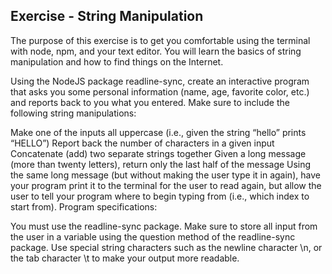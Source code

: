 ## Exercise - String Manipulation

The purpose of this exercise is to get you comfortable using the terminal with node, npm, and your text editor. You will learn the basics of string manipulation and how to find things on the Internet.

Using the NodeJS package readline-sync, create an interactive program that asks you some personal information (name, age, favorite color, etc.) and reports back to you what you entered. Make sure to include the following string manipulations:

Make one of the inputs all uppercase (i.e., given the string “hello” prints “HELLO”)
Report back the number of characters in a given input
Concatenate (add) two separate strings together
Given a long message (more than twenty letters), return only the last half of the message
Using the same long message (but without making the user type it in again), have your program print it to the terminal for the user to read again, but allow the user to tell your program where to begin typing from (i.e., which index to start from).
Program specifications:

You must use the readline-sync package.
Make sure to store all input from the user in a variable using the question method of the readline-sync package.
Use special string characters such as the newline character \n, or the tab character \t to make your output more readable.